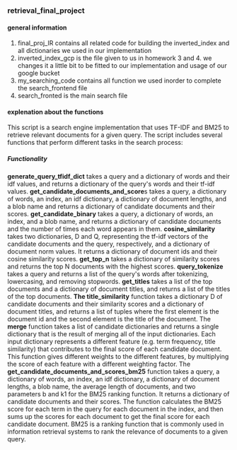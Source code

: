 ### retrieval_final_project
#### general information
 1) final_proj_IR contains all related code for building the inverted_index and all dictionaries we used in our implementation
 2) inverted_index_gcp is the file given to us in homework 3 and 4. we changes it a little bit to be fitted to our implementation and usage of our google bucket
 3) my_searching_code contains all function we used inorder to complete the search_frontend file
 4) search_fronted is the main search file
 
#### explenation about the functions

This script is a search engine implementation that uses TF-IDF and BM25 to retrieve relevant documents for a given query. The script includes several functions that perform different tasks in the search process:


##### Functionality
**generate_query_tfidf_dict** takes a query and a dictionary of words and their idf values, and returns a dictionary of the query's words and their tf-idf values.
**get_candidate_documents_and_score**s takes a query, a dictionary of words, an index, an idf dictionary, a dictionary of document lengths, and a blob name and returns a dictionary of candidate documents and their scores.
**get_candidate_binary** takes a query, a dictionary of words, an index, and a blob name, and returns a dictionary of candidate documents and the number of times each word appears in them.
**cosine_similarity** takes two dictionaries, D and Q, representing the tf-idf vectors of the candidate documents and the query, respectively, and a dictionary of document norm values. It returns a dictionary of document ids and their cosine similarity scores.
**get_top_n** takes a dictionary of similarity scores and returns the top N documents with the highest scores.
**query_tokenize** takes a query and returns a list of the query's words after tokenizing, lowercasing, and removing stopwords.
**get_titles** takes a list of the top documents and a dictionary of document titles, and returns a list of the titles of the top documents.
**The title_similarity** function takes a dictionary D of candidate documents and their similarity scores and a dictionary of document titles, and returns a list of tuples where the first element is the document id and the second element is the title of the document.
The **merge** function takes a list of candidate dictionaries and returns a single dictionary that is the result of merging all of the input dictionaries. Each input dictionary represents a different feature (e.g. term frequency, title similarity) that contributes to the final score of each candidate document. This function gives different weights to the different features, by multiplying the score of each feature with a different weighting factor.
The **get_candidate_documents_and_scores_bm25** function takes a query, a dictionary of words, an index, an idf dictionary, a dictionary of document lengths, a blob name, the average length of documents, and two parameters b and k1 for the BM25 ranking function. It returns a dictionary of candidate documents and their scores. The function calculates the BM25 score for each term in the query for each document in the index, and then sums up the scores for each document to get the final score for each candidate document. BM25 is a ranking function that is commonly used in information retrieval systems to rank the relevance of documents to a given query.




